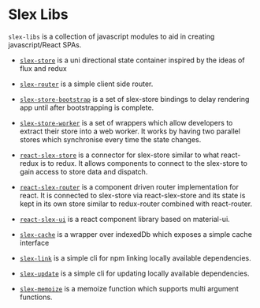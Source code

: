 # Slex Libs

`slex-libs` is a collection of javascript modules to aid in creating javascript/React SPAs.

- [`slex-store`](https://github.com/alexstroukov/slex-libs/tree/master/packages/slex-store) is a uni directional state container inspired by the ideas of flux and redux

- [`slex-router`](https://github.com/alexstroukov/slex-libs/tree/master/packages/slex-router) is a simple client side router.

- [`slex-store-bootstrap`](https://github.com/alexstroukov/slex-libs/tree/master/packages/slex-store-bootstrap) is a set of slex-store bindings to delay rendering app until after bootstrapping is complete.

- [`slex-store-worker`](https://github.com/alexstroukov/slex-libs/tree/master/packages/slex-store-worker) is a set of wrappers which allow developers to extract their store into a web worker. It works by having two parallel stores which synchronise every time the state changes.

- [`react-slex-store`](https://github.com/alexstroukov/slex-libs/tree/master/packages/react-slex-store) is a connector for slex-store similar to what react-redux is to redux. It allows components to connect to the slex-store to gain access to store data and dispatch.

- [`react-slex-router`](https://github.com/alexstroukov/slex-libs/tree/master/packages/react-slex-router) is a component driven router implementation for react. It is connected to slex-store via react-slex-store and its state is kept in its own store similar to redux-router combined with react-router.

- [`react-slex-ui`](https://github.com/alexstroukov/slex-libs/tree/master/packages/react-slex-ui) is a react component library based on material-ui.

- [`slex-cache`](https://github.com/alexstroukov/slex-libs/tree/master/packages/slex-cache) is a wrapper over indexedDb which exposes a simple cache interface

- [`slex-link`](https://github.com/alexstroukov/slex-libs/tree/master/packages/slex-link) is a simple cli for npm linking locally available dependencies.

- [`slex-update`](https://github.com/alexstroukov/slex-libs/tree/master/packages/slex-update) is a simple cli for updating locally available dependencies.

- [`slex-memoize`](https://github.com/alexstroukov/slex-libs/tree/master/packages/slex-memoize) is a memoize function which supports multi argument functions.